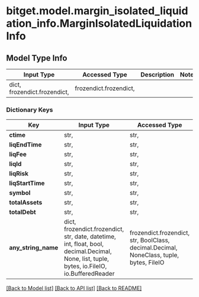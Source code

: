 # bitget.model.margin_isolated_liquidation_info.MarginIsolatedLiquidationInfo

## Model Type Info
Input Type | Accessed Type | Description | Notes
------------ | ------------- | ------------- | -------------
dict, frozendict.frozendict,  | frozendict.frozendict,  |  | 

### Dictionary Keys
Key | Input Type | Accessed Type | Description | Notes
------------ | ------------- | ------------- | ------------- | -------------
**ctime** | str,  | str,  |  | [optional] 
**liqEndTime** | str,  | str,  |  | [optional] 
**liqFee** | str,  | str,  |  | [optional] 
**liqId** | str,  | str,  |  | [optional] 
**liqRisk** | str,  | str,  |  | [optional] 
**liqStartTime** | str,  | str,  |  | [optional] 
**symbol** | str,  | str,  |  | [optional] 
**totalAssets** | str,  | str,  |  | [optional] 
**totalDebt** | str,  | str,  |  | [optional] 
**any_string_name** | dict, frozendict.frozendict, str, date, datetime, int, float, bool, decimal.Decimal, None, list, tuple, bytes, io.FileIO, io.BufferedReader | frozendict.frozendict, str, BoolClass, decimal.Decimal, NoneClass, tuple, bytes, FileIO | any string name can be used but the value must be the correct type | [optional]

[[Back to Model list]](../../README.md#documentation-for-models) [[Back to API list]](../../README.md#documentation-for-api-endpoints) [[Back to README]](../../README.md)


